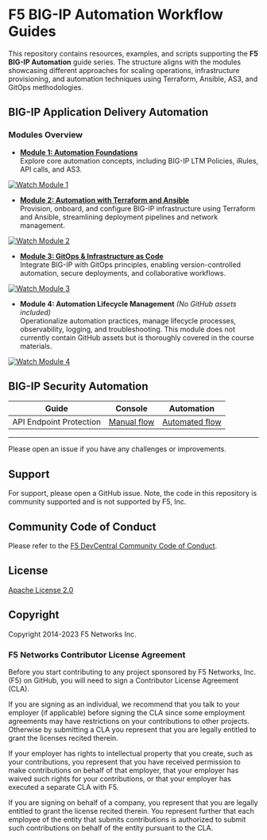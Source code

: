 # F5 BIG-IP Automation Workflow Guides

This repository contains resources, examples, and scripts supporting the **F5 BIG-IP Automation** guide series. The structure aligns with the modules showcasing different approaches for scaling operations, infrastructure provisioning, and automation techniques using Terraform, Ansible, AS3, and GitOps methodologies.

## BIG-IP Application Delivery Automation

### Modules Overview

- **[Module 1: Automation Foundations](./bigip/bigip-automation-guides/module_1/README.md)**  
  Explore core automation concepts, including BIG-IP LTM Policies, iRules, API calls, and AS3.
 
[![Watch Module 1](https://img.youtube.com/vi/QaDYnSpIU6c/0.jpg)](https://youtu.be/QaDYnSpIU6c)

- **[Module 2: Automation with Terraform and Ansible](./bigip/bigip-automation-guides/module_2/README.md)**  
  Provision, onboard, and configure BIG-IP infrastructure using Terraform and Ansible, streamlining deployment pipelines and network management.

[![Watch Module 2](https://img.youtube.com/vi/yIuNAIEqe_U/0.jpg)](https://youtu.be/yIuNAIEqe_U)

- **[Module 3: GitOps & Infrastructure as Code](./bigip/bigip-automation-guides/module_3/README.md)**  
  Integrate BIG-IP with GitOps principles, enabling version-controlled automation, secure deployments, and collaborative workflows.

[![Watch Module 3](https://img.youtube.com/vi/A7d8yajJtCI/0.jpg)](https://youtu.be/A7d8yajJtCI)

- **Module 4: Automation Lifecycle Management** *(No GitHub assets included)*  
  Operationalize automation practices, manage lifecycle processes, observability, logging, and troubleshooting. This module does not currently contain GitHub assets but is thoroughly covered in the course materials.

[![Watch Module 4](https://img.youtube.com/vi/JY3S_FBDuCg/0.jpg)](https://youtu.be/JY3S_FBDuCg)


## BIG-IP Security Automation 
| **Guide**               | **Console**                                                                                                                                   | **Automation**                                                                                                                                     |
| ----------------------- | -------------------------------------------------------------------------------------------------------------------------------------------- | -------------------------------------------------------------------------------------------------------------------------------------------------- |
| API Endpoint Protection | [Manual flow](https://github.com/f5devcentral/bigip_automation_examples/tree/main/bigip/open-api-protection/README.md#manual-workflow-guide) | [Automated flow](https://github.com/f5devcentral/bigip_automation_examples/tree/main/bigip/open-api-protection/README.md#automated-workflow-guide) |

---
Please open an issue if you have any challenges or improvements. 

## Support

For support, please open a GitHub issue. Note, the code in this repository is community supported and is not supported by F5, Inc.

## Community Code of Conduct

Please refer to the [F5 DevCentral Community Code of Conduct](code_of_conduct.md).

## License

[Apache License 2.0](LICENSE)

## Copyright

Copyright 2014-2023 F5 Networks Inc.

### F5 Networks Contributor License Agreement

Before you start contributing to any project sponsored by F5 Networks, Inc. (F5) on GitHub, you will need to sign a Contributor License Agreement (CLA).

If you are signing as an individual, we recommend that you talk to your employer (if applicable) before signing the CLA since some employment agreements may have restrictions on your contributions to other projects.
Otherwise by submitting a CLA you represent that you are legally entitled to grant the licenses recited therein.

If your employer has rights to intellectual property that you create, such as your contributions, you represent that you have received permission to make contributions on behalf of that employer, that your employer has waived such rights for your contributions, or that your employer has executed a separate CLA with F5.

If you are signing on behalf of a company, you represent that you are legally entitled to grant the license recited therein.
You represent further that each employee of the entity that submits contributions is authorized to submit such contributions on behalf of the entity pursuant to the CLA.
